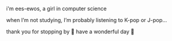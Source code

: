 i'm ees-ewos, a girl in computer science

when I’m not studying, I’m probably listening to K-pop or J-pop...

thank you for stopping by 🌈 have a wonderful day 🫶

<!--
**ees-ewos/ees-ewos** is a ✨ _special_ ✨ repository because its `README.md` (this file) appears on your GitHub profile.

Here are some ideas to get you started:

- 🔭 I’m currently working on ...
- 🌱 I’m currently learning ...
- 👯 I’m looking to collaborate on ...
- 🤔 I’m looking for help with ...
- 💬 Ask me about ...
- 📫 How to reach me: ...
- 😄 Pronouns: ...
- ⚡ Fun fact: ...
-->
